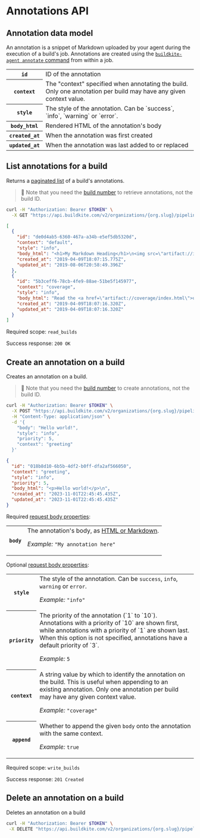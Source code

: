 # Annotations API


## Annotation data model

An annotation is a snippet of Markdown uploaded by your agent during the execution of a build's job. Annotations are created using the [`buildkite-agent annotate` command](/docs/agent/v3/cli-annotate) from within a job.

<table>
<tbody>
  <tr><th><code>id</code></th><td>ID of the annotation</td></tr>
  <tr><th><code>context</code></th><td>The "context" specified when annotating the build. Only one annotation per build may have any given context value.</td></tr>
  <tr><th><code>style</code></th><td>The style of the annotation. Can be `success`, `info`, `warning` or `error`.</td></tr>
  <tr><th><code>body_html</code></th><td>Rendered HTML of the annotation's body</td></tr>
  <tr><th><code>created_at</code></th><td>When the annotation was first created</td></tr>
  <tr><th><code>updated_at</code></th><td>When the annotation was last added to or replaced</td></tr>
</tbody>
</table>

## List annotations for a build

Returns a [paginated list](<%= paginated_resource_docs_url %>) of a build's annotations.

>📘
> Note that you need the <a href="/docs/apis/rest-api/builds#build-number-vs-build-id">build number</a> to retrieve annotations, not the build ID.

```bash
curl -H "Authorization: Bearer $TOKEN" \
  -X GET "https://api.buildkite.com/v2/organizations/{org.slug}/pipelines/{pipeline.slug}/builds/{build.number}/annotations"
```

```json
[
  {
    "id": "de0d4ab5-6360-467a-a34b-e5ef5db5320d",
    "context": "default",
    "style": "info",
    "body_html": "<h1>My Markdown Heading</h1>\n<img src=\"artifact://indy.png\" alt=\"Belongs in a museum\" height=250 />",
    "created_at": "2019-04-09T18:07:15.775Z",
    "updated_at": "2019-08-06T20:58:49.396Z"
  },
  {
    "id": "5b3ceff6-78cb-4fe9-88ae-51be5f145977",
    "context": "coverage",
    "style": "info",
    "body_html": "Read the <a href=\"artifact://coverage/index.html\">uploaded coverage report</a>",
    "created_at": "2019-04-09T18:07:16.320Z",
    "updated_at": "2019-04-09T18:07:16.320Z"
  }
]
```

Required scope: `read_builds`

Success response: `200 OK`

## Create an annotation on a build

Creates an annotation on a build.

>📘
> Note that you need the <a href="/docs/apis/rest-api/builds#build-number-vs-build-id">build number</a> to create annotations, not the build ID.

```bash
curl -H "Authorization: Bearer $TOKEN" \
  -X POST "https://api.buildkite.com/v2/organizations/{org.slug}/pipelines/{pipeline.slug}/builds/{build.number}/annotations" \
  -H "Content-Type: application/json" \
  -d '{
    "body": "Hello world!",
    "style": "info",
    "priority": 5,
    "context": "greeting"
  }'
```

```json
{
  "id": "018b8d10-6b5b-4df2-b0ff-dfa2af566050",
  "context": "greeting",
  "style": "info",
  "priority": 5,
  "body_html": "<p>Hello world!</p>\n",
  "created_at": "2023-11-01T22:45:45.435Z",
  "updated_at": "2023-11-01T22:45:45.435Z"
}
```

Required [request body properties](/docs/api#request-body-properties):

<table class="responsive-table">
<tbody>
  <tr>
    <th><code>body</code></th>
    <td>
      The annotation's body, as <a href="/docs/agent/v3/cli-annotate#supported-markdown-syntax">HTML or Markdown</a>.
      <p class="Docs__api-param-eg"><em>Example:</em> <code>"My annotation here"</code></p>
    </td>
  </tr>
</tbody>
</table>

Optional [request body properties](/docs/api#request-body-properties):

<table class="responsive-table">
<tbody>
  <tr>
    <th><code>style</code></th>
    <td>
      The style of the annotation. Can be <code>success</code>, <code>info</code>, <code>warning</code> or <code>error</code>.
      <p class="Docs__api-param-eg"><em>Example:</em> <code>"info"</code></p>
    </td>
  </tr>
  <tr>
    <th><code>priority</code></th>
    <td>
      The priority of the annotation (`1` to `10`). Annotations with a priority of `10` are shown first, while annotations with a priority of `1` are shown last. When this option is not specified, annotations have a default priority of `3`.
      <p class="Docs__api-param-eg"><em>Example:</em> <code>5</code></p>
    </td>
  </tr>
  <tr>
    <th><code>context</code></th>
    <td>
      A string value by which to identify the annotation on the build. This is useful when appending to an existing annotation. Only one annotation per build may have any given context value.
      <p class="Docs__api-param-eg"><em>Example:</em> <code>"coverage"</code></p>
    </td>
  </tr>
  <tr>
    <th><code>append</code></th>
    <td>
      Whether to append the given <code>body</code> onto the annotation with the same context.
      <p class="Docs__api-param-eg"><em>Example:</em> <code>true</code></p>
    </td>
  </tr>
</tbody>
</table>

Required scope: `write_builds`

Success response: `201 Created`

## Delete an annotation on a build

 Deletes an annotation on a build 

 ```bash
curl -H "Authorization: Bearer $TOKEN" \
  -X DELETE "https://api.buildkite.com/v2/organizations/{org.slug}/pipelines/{pipeline.slug}/builds/{build.number}/annotations/{annotation.uuid}" \
```